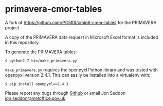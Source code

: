 
# primavera-cmor-tables

A fork of https://github.com/PCMDI/cmip6-cmor-tables for the PRIMAVERA project.

A copy of the PRIMAVERA data request in Microsoft Excel format is included in
this repository.

To generate the PRIMAVERA tables:

```
$ python2.7 bin/make_primavera.py
```

`make_primavera.py` requires the openpyxl Python library and was tested with
openpyxl version 2.4.1. This can easily be installed into a virtualenv with:

```
$ pip install openpyxl==2.4.1
```

Please report any bugs through [Github](https://github.com/jonseddon/cmip6-cmor-tables)
or email Jon Seddon jon.seddon@metoffice.gov.uk.
